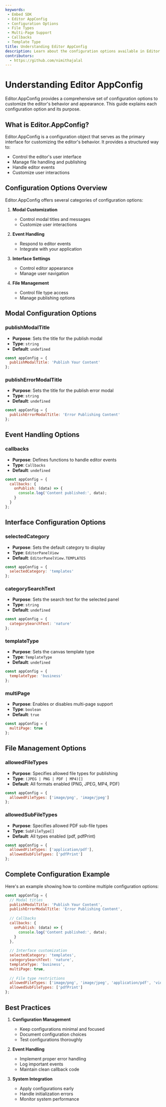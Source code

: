 ```yaml
---
keywords:
 - Embed SDK
 - Editor AppConfig
 - Configuration Options
 - File Types
 - Multi-Page Support
 - Callbacks
 - Template Type
title: Understanding Editor AppConfig
description: Learn about the configuration options available in Editor.AppConfig and how they affect the editor's behavior.
contributors:
  - https://github.com/nimithajalal
---
```


# Understanding Editor AppConfig

Editor.AppConfig provides a comprehensive set of configuration options to customize the editor's behavior and appearance. This guide explains each configuration option and its purpose.

## What is Editor.AppConfig?

Editor.AppConfig is a configuration object that serves as the primary interface for customizing the editor's behavior. It provides a structured way to:
- Control the editor's user interface
- Manage file handling and publishing
- Handle editor events
- Customize user interactions

## Configuration Options Overview

Editor.AppConfig offers several categories of configuration options:

1. **Modal Customization**
   - Control modal titles and messages
   - Customize user interactions

2. **Event Handling**
   - Respond to editor events
   - Integrate with your application

3. **Interface Settings**
   - Control editor appearance
   - Manage user navigation

4. **File Management**
   - Control file type access
   - Manage publishing options

## Modal Configuration Options

### publishModalTitle

- **Purpose**: Sets the title for the publish modal
- **Type**: `string`
- **Default**: `undefined`

```javascript
const appConfig = {
  publishModalTitle: 'Publish Your Content'
};
```

### publishErrorModalTitle

- **Purpose**: Sets the title for the publish error modal
- **Type**: `string`
- **Default**: `undefined`

```javascript
const appConfig = {
  publishErrorModalTitle: 'Error Publishing Content'
};
```

## Event Handling Options

### callbacks

- **Purpose**: Defines functions to handle editor events
- **Type**: `Callbacks`
- **Default**: `undefined`

```javascript
const appConfig = {
  callbacks: {
    onPublish: (data) => {
      console.log('Content published:', data);
    }
  }
};
```

## Interface Configuration Options

### selectedCategory

- **Purpose**: Sets the default category to display
- **Type**: `EditorPanelView`
- **Default**: `EditorPanelView.TEMPLATES`

```javascript
const appConfig = {
  selectedCategory: 'templates'
};
```

### categorySearchText

- **Purpose**: Sets the search text for the selected panel
- **Type**: `string`
- **Default**: `undefined`

```javascript
const appConfig = {
  categorySearchText: 'nature'
};
```

### templateType

- **Purpose**: Sets the canvas template type
- **Type**: `TemplateType`
- **Default**: `undefined`

```javascript
const appConfig = {
  templateType: 'business'
};
```

### multiPage

- **Purpose**: Enables or disables multi-page support
- **Type**: `boolean`
- **Default**: `true`

```javascript
const appConfig = {
  multiPage: true
};
```

## File Management Options

### allowedFileTypes

- **Purpose**: Specifies allowed file types for publishing
- **Type**: `(JPEG | PNG | PDF | MP4)[]`
- **Default**: All formats enabled (PNG, JPEG, MP4, PDF)

```javascript
const appConfig = {
  allowedFileTypes: ['image/png', 'image/jpeg']
};
```

### allowedSubFileTypes

- **Purpose**: Specifies allowed PDF sub-file types
- **Type**: `SubFileType[]`
- **Default**: All types enabled (pdf, pdfPrint)

```javascript
const appConfig = {
  allowedFileTypes: ['application/pdf'],
  allowedSubFileTypes: ['pdfPrint']
};
```

## Complete Configuration Example

Here's an example showing how to combine multiple configuration options:

```javascript
const appConfig = {
  // Modal titles
  publishModalTitle: 'Publish Your Content',
  publishErrorModalTitle: 'Error Publishing Content',
  
  // Callbacks
  callbacks: {
    onPublish: (data) => {
      console.log('Content published:', data);
    }
  },
  
  // Interface customization
  selectedCategory: 'templates',
  categorySearchText: 'nature',
  templateType: 'business',
  multiPage: true,
  
  // File type restrictions
  allowedFileTypes: ['image/png', 'image/jpeg', 'application/pdf', 'video/mp4'],
  allowedSubFileTypes: ['pdfPrint']
};
```

## Best Practices

1. **Configuration Management**
   - Keep configurations minimal and focused
   - Document configuration choices
   - Test configurations thoroughly

2. **Event Handling**
   - Implement proper error handling
   - Log important events
   - Maintain clean callback code

3. **System Integration**
   - Apply configurations early
   - Handle initialization errors
   - Monitor system performance
